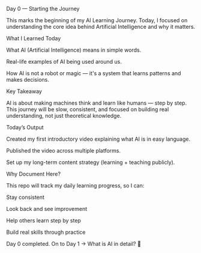 Day 0 — Starting the Journey

This marks the beginning of my AI Learning Journey.
Today, I focused on understanding the core idea behind Artificial Intelligence and why it matters.

What I Learned Today

What AI (Artificial Intelligence) means in simple words.

Real-life examples of AI being used around us.

How AI is not a robot or magic — it's a system that learns patterns and makes decisions.

Key Takeaway

AI is about making machines think and learn like humans — step by step.
This journey will be slow, consistent, and focused on building real understanding, not just theoretical knowledge.

Today’s Output

Created my first introductory video explaining what AI is in easy language.

Published the video across multiple platforms.

Set up my long-term content strategy (learning + teaching publicly).

Why Document Here?

This repo will track my daily learning progress, so I can:

Stay consistent

Look back and see improvement

Help others learn step by step

Build real skills through practice

Day 0 completed.
On to Day 1 → What is AI in detail? 🚀
